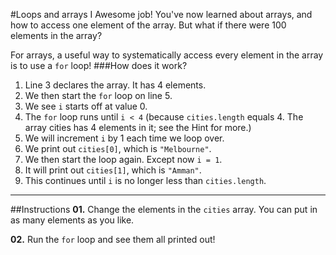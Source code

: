 #Loops and arrays I
Awesome job! You've now learned about arrays, and how to access one element of the array. But what if there were 100 elements in the array?

For arrays, a useful way to systematically access every element in the array is to use a `for` loop!
###How does it work?

1. Line 3 declares the array. It has 4 elements.    
1. We then start the `for` loop on line 5.
1. We see `i` starts off at value 0. 
1. The `for` loop runs until `i < 4` (because `cities.length` equals 4. The array cities has 4 elements in it; see the Hint for more.)
1. We will increment `i` by 1 each time we loop over.
1. We print out `cities[0]`, which is `"Melbourne"`.
1.  We then start the loop again. Except now `i = 1`. 
1.  It will print out `cities[1]`, which is `"Amman"`.
1.  This continues until `i` is no longer less than `cities.length`.
***
##Instructions
**01.** Change the elements in the `cities` array. You can put in as many elements as you like.

**02.** Run the `for` loop and see them all printed out!